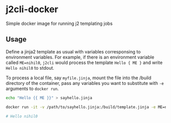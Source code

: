 # j2cli-docker
Simple docker image for running j2 templating jobs

## Usage

Define a jinja2 template as usual with variables corresponsing to environment variables. For example, if there is an environment variable called `ME=nihil0`, `j2cli` would process the template `Hello { ME }` and write `Hello nihil0` to stdout. 

To process a local file, say `myfile.jinja`, mount the file into the /build directory of the container, pass any variables you want to substitute with `-e` arguments to `docker run`.

```bash
echo "Hello {{ ME }}" > sayhello.jinja

docker run -it -v /path/to/sayhello.jinja:/build/template.jinja -e ME=nihil0 nihil0/j2cli 

# Hello nihil0
```


